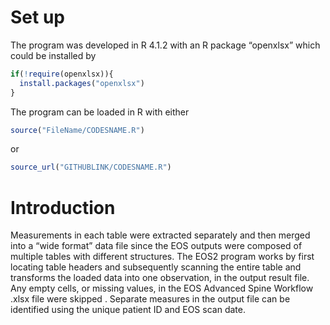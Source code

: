 # Set up
The program was developed in R 4.1.2 with an R package “openxlsx” which could be installed by

```r
if(!require(openxlsx)){
  install.packages("openxlsx")
}
```

The program can be loaded in R with either
```r
source("FileName/CODESNAME.R")
```
or
```r
source_url("GITHUBLINK/CODESNAME.R")
```

# Introduction
Measurements in each table were extracted separately and then merged into a “wide format” data file since the EOS outputs were composed of multiple tables with different structures. 
The EOS2 program works by first locating table headers and subsequently scanning the entire table and transforms the loaded data into one observation, in the output result file. Any empty cells, or missing values, in the EOS Advanced Spine Workflow .xlsx file were skipped  . Separate measures in the output file can be identified using the unique patient ID and EOS scan date.

